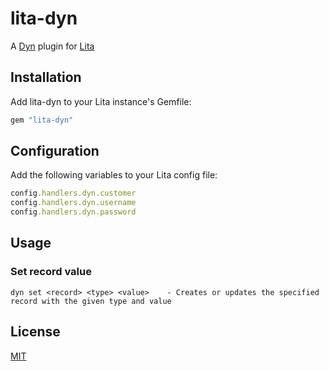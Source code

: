 # lita-dyn

A [Dyn](http://dyn.com) plugin for [Lita](http://lita.io)

## Installation

Add lita-dyn to your Lita instance's Gemfile:

``` ruby
gem "lita-dyn"
```

## Configuration

Add the following variables to your Lita config file:

``` ruby
config.handlers.dyn.customer
config.handlers.dyn.username
config.handlers.dyn.password
```

## Usage

### Set record value
```
dyn set <record> <type> <value>    - Creates or updates the specified record with the given type and value
```

## License

[MIT](http://opensource.org/licenses/MIT)
